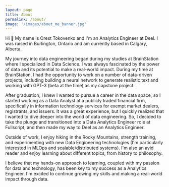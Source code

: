 ```yaml
---
layout: page
title: About
permalink: /about/
image: '/images/about_me_banner.jpg'
---
```


Hi 👋 My name is Orest Tokovenko and I'm an Analytics Engineer at Deel. I was raised in Burlington, Ontario and am currently based in Calgary, Alberta.

My journey into data engineering began during my studies at BrainStation where I specialized in Data Science. I was always fascinated by the power of data and its potential to make a real-world impact. During my time at BrainStation, I had the opportunity to work on a number of data-driven projects, including building a neural network to generate realistic text and working with GPT-3 (beta at the time) as my capstone project.

After graduation, I knew I wanted to pursue a career in the data space, so I started working as a Data Analyst at a publicly traded financial firm, specifically in information technology services for exempt market dealers, registrants, and issuers. It was a great experience, but I quickly realized that I wanted to dive deeper into the world of data engineering. So, I decided to take the plunge and transitioned into a Data Analytics Engineer role at Fullscript, and then made my way to Deel as an Analytics Engineer.

Outside of work, I enjoy hiking in the Rocky Mountains, strength training, and experimenting with new Data Engineering technologies (I'm particularly interested in MLOps and scalable/distributed systems). I'm also an avid reader and enjoy learning about different topics, from history to philosophy.

I believe that my hands-on approach to learning, coupled with my passion for data and technology, has been key to my success as a Analytics Engineer. I'm excited to continue growing my skills and making a real-world impact through data.
